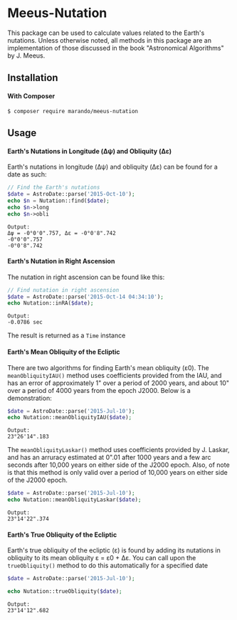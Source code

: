 Meeus-Nutation
==============

This package can be used to calculate values related to the Earth's nutations. Unless otherwise noted, all methods in this package are an implementation of those discussed in the book "Astronomical Algorithms" by J. Meeus.

Installation 
------------
#### With Composer

```
$ composer require marando/meeus-nutation
```


Usage
-----

#### Earth's Nutations in Longitude (Δψ) and Obliquity (Δε) 
Earth's nutations in longitude (Δψ) and obliquity (Δε) can be found for a date as such:
```php
// Find the Earth's nutations
$date = AstroDate::parse('2015-Oct-10');
echo $n = Nutation::find($date);
echo $n->long
echo $n->obli
```
```
Output:
Δψ = -0°0'0".757, Δε = -0°0'8".742
-0°0'0".757
-0°0'8".742
```

#### Earth's Nutation in Right Ascension
The nutation in right ascension can be found like this:
```php
// Find nutation in right ascension 
$date = AstroDate::parse('2015-Oct-14 04:34:10');
echo Nutation::inRA($date);
```
```
Output: 
-0.0786 sec
```
The result is returned as a `Time` instance

#### Earth's Mean Obliquity of the Ecliptic
There are two algorithms for finding Earth's mean obliquity (ε0). The `meanObliquityIAU()` method uses coefficients provided from the IAU, and has an error of approximately 1" over a period of 2000 years, and about 10" over a period of 4000 years from the epoch J2000. Below is a demonstration:
```php
$date = AstroDate::parse('2015-Jul-10');
echo Nutation::meanObliquityIAU($date);
```
```
Output:
23°26'14".183
```

The `meanObliquityLaskar()` method uses coefficients provided by J. Laskar, and has an arruracy estimated at 0".01 after 1000 years and a few arc seconds after 10,000 years on either side of the J2000 epoch. Also, of note is that this method is only valid over a period of 10,000 years on either side of the J2000 epoch.
```php
$date = AstroDate::parse('2015-Jul-10');
echo Nutation::meanObliquityLaskar($date);
```
```
Output:
23°14'22".374
```


#### Earth's True Obliquity of the Ecliptic
Earth's true obliquity of the ecliptic (ε) is found by adding its nutations in obliquity to its mean obliquity ε = ε0 + Δε. You can call upon the `trueObliquity()` method to do this automatically for a specified date
```php
$date = AstroDate::parse('2015-Jul-10');

echo Nutation::trueObliquity($date);
```
```
Output:
23°14'12".682
```

